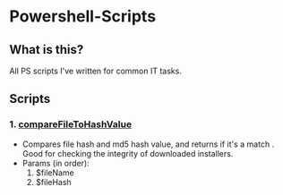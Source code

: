 # Powershell-Scripts

## What is this?

All PS scripts I've written for common IT tasks.

## Scripts

### 1. [compareFileToHashValue](https://github.com/RiseAgainst9192/Powershell-Scripts/blob/master/compareFileToHashValue.ps1)

- Compares file hash and md5 hash value, and returns if it's a match . Good for checking the integrity of downloaded installers.
- Params (in order):
  1. $fileName
  2. $fileHash

